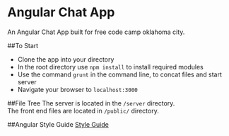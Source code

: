 # Angular Chat App
An Angular Chat App built for free code camp oklahoma city.


##To Start

* Clone the app into your directory
* In the root directory use `npm install` to install required modules
* Use the command `grunt` in the command line, to concat files and start server
* Navigate your browser to `localhost:3000`

##File Tree
The server is located in the `/server` directory. </br>
The front end files are located in `/public/` directory.

##Angular Style Guide
[Style Guide](https://github.com/johnpapa/angular-styleguide/blob/master/a1/README.md)
